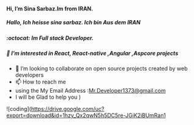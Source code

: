  #### Hi, I’m Sina Sarbaz.Im from IRAN.                   
##### Hallo, Ich heisse sina sarbaz. Ich bin Aus dem IRAN                    
##### :octocat:  Im Full stack Developer.
##### 👀 I’m interested in React, React-native ,Angular ,Aspcore projects
- 💞️ I’m looking to collaborate on open source projects created by web developers
- 📫 How to reach me 
- using the My Email Address :Mr.Developer1373@gmail.com
- I will be Glad to help you                          )

<!-- 
███╗   ███╗██████╗     ██████╗ ███████╗██╗   ██╗███████╗██╗      ██████╗ ██████╗ ███████╗██████╗ 
████╗ ████║██╔══██╗    ██╔══██╗██╔════╝██║   ██║██╔════╝██║     ██╔═══██╗██╔══██╗██╔════╝██╔══██╗
██╔████╔██║██████╔╝    ██║  ██║█████╗  ██║   ██║█████╗  ██║     ██║   ██║██████╔╝█████╗  ██████╔╝
██║╚██╔╝██║██╔══██╗    ██║  ██║██╔══╝  ╚██╗ ██╔╝██╔══╝  ██║     ██║   ██║██╔═══╝ ██╔══╝  ██╔══██╗
██║ ╚═╝ ██║██║  ██║    ██████╔╝███████╗ ╚████╔╝ ███████╗███████╗╚██████╔╝██║     ███████╗██║  ██║
╚═╝     ╚═╝╚═╝  ╚═╝    ╚═════╝ ╚══════╝  ╚═══╝  ╚══════╝╚══════╝ ╚═════╝ ╚═╝     ╚══════╝╚═╝  ╚═╝  -->
                                                                                                  
<!-- ![coding](https://drive.google.com/uc?export=download&id=1bBU5fiBe4EAn2QTMrqoxtxkRyhWuBgNe) -->
<!-- ![coding](https://drive.google.com/uc?export=download&id=1pQIXygk7tItwt2zpRPzQSK0WPF4mpv7w) -->
<!-- ![coding](https://drive.google.com/uc?export=download&id=18_5zhsGGDdaql3Jw5FuTEEZz5pD0zHa8) -->
  ![coding](https://drive.google.com/uc?export=download&id=1hzy_Qx2qwN5h5DC5re-JGiK2iBUmRan1
